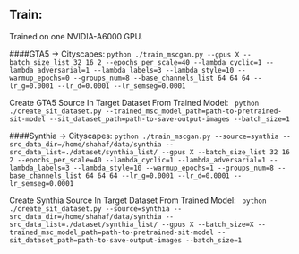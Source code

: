 ## Train:

Trained on one NVIDIA-A6000 GPU.

####GTA5 -> Cityscapes:
`python ./train_mscgan.py --gpus X --batch_size_list 32 16 2 --epochs_per_scale=40 --lambda_cyclic=1 --lambda_adversarial=1 --lambda_labels=3 --lambda_style=10 --warmup_epochs=0 --groups_num=8 --base_channels_list 64 64 64 --lr_g=0.0001 --lr_d=0.0001 --lr_semseg=0.0001`

Create GTA5 Source In Target Dataset From Trained Model:
` python ./create_sit_dataset.py --trained_msc_model_path=path-to-pretrained-sit-model --sit_dataset_path=path-to-save-output-images --batch_size=1`

####Synthia -> Cityscapes:
`python ./train_mscgan.py --source=synthia --src_data_dir=/home/shahaf/data/synthia --src_data_list=./dataset/synthia_list/ --gpus X --batch_size_list 32 16 2 --epochs_per_scale=40 --lambda_cyclic=1 --lambda_adversarial=1 --lambda_labels=3 --lambda_style=10 --warmup_epochs=1 --groups_num=8 --base_channels_list 64 64 64 --lr_g=0.0001 --lr_d=0.0001 --lr_semseg=0.0001`

Create Synthia Source In Target Dataset From Trained Model:
` python ./create_sit_dataset.py --source=synthia --src_data_dir=/home/shahaf/data/synthia --src_data_list=./dataset/synthia_list/ --gpus X --batch_size=X --trained_msc_model_path=path-to-pretrained-sit-model --sit_dataset_path=path-to-save-output-images --batch_size=1`
